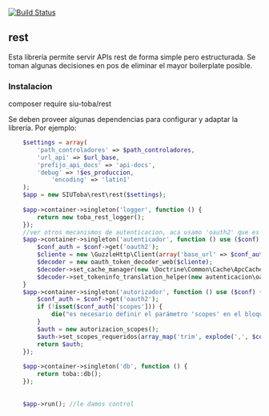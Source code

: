 
[![Build Status](https://travis-ci.org/SIU-Toba/rest.svg?branch=master)](https://travis-ci.org/SIU-Toba/rest)

## rest
Esta librería permite servir APIs rest de forma simple pero estructurada. Se toman algunas decisiones en pos de eliminar el mayor boilerplate posible.


### Instalacion

composer require siu-toba/rest

Se deben proveer algunas dependencias para configurar y adaptar la librería. Por ejemplo:

```php
	$settings = array(
	    'path_controladores' => $path_controladores,
	    'url_api' => $url_base,
	    'prefijo_api_docs' => 'api-docs',
	    'debug' => !$es_produccion,
	        'encoding' => 'latin1'
	);
	$app = new SIUToba\rest\rest($settings);
	
	$app->container->singleton('logger', function () {
	    return new toba_rest_logger();
	});
	//ver otros mecanismos de autenticacion, aca usamo 'oauth2' que es el mas complejo:
	$app->container->singleton('autenticador', function () use ($conf) {
	    $conf_auth = $conf->get('oauth2');
	    $cliente = new \GuzzleHttp\Client(array('base_url' => $conf_auth['endpoint_decodificador_url']));
	    $decoder = new oauth_token_decoder_web($cliente);
	    $decoder->set_cache_manager(new \Doctrine\Common\Cache\ApcCache());
	    $decoder->set_tokeninfo_translation_helper(new autenticacion\oauth2\tokeninfo_translation_helper_arai());
	}
	$app->container->singleton('autorizador', function () use ($conf) {
	    $conf_auth = $conf->get('oauth2');
	    if (!isset($conf_auth['scopes'])) {
	        die("es necesario definir el parámetro 'scopes' en el bloque oauth2 de la configuración");
	    }
	    $auth = new autorizacion_scopes();
	    $auth->set_scopes_requeridos(array_map('trim', explode(',', $conf_auth['scopes'])));
	    return $auth;
	});
	
	$app->container->singleton('db', function () {
	    return toba::db();
	});
	
	
	$app->run(); //le damos control

```

